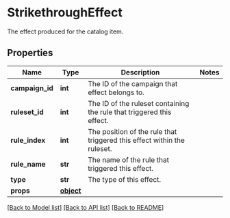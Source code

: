 # StrikethroughEffect

The effect produced for the catalog item.
## Properties
Name | Type | Description | Notes
------------ | ------------- | ------------- | -------------
**campaign_id** | **int** | The ID of the campaign that effect belongs to. | 
**ruleset_id** | **int** | The ID of the ruleset containing the rule that triggered this effect. | 
**rule_index** | **int** | The position of the rule that triggered this effect within the ruleset. | 
**rule_name** | **str** | The name of the rule that triggered this effect. | 
**type** | **str** | The type of this effect. | 
**props** | [**object**](.md) |  | 

[[Back to Model list]](../README.md#documentation-for-models) [[Back to API list]](../README.md#documentation-for-api-endpoints) [[Back to README]](../README.md)


